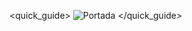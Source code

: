 <quick_guide>
![Portada](http://static.energysistem.com/images/manuals/42484/5616964ec5be2.jpg)
</quick_guide>
